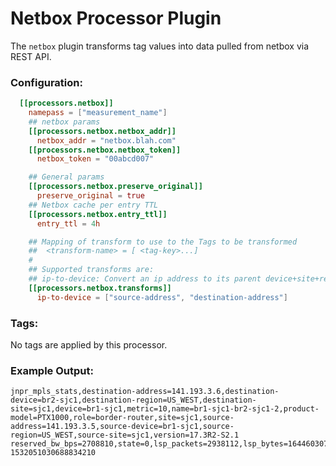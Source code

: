 # Netbox Processor Plugin

The `netbox` plugin transforms tag values into data pulled from netbox via REST API.

### Configuration:

```toml
  [[processors.netbox]]
    namepass = ["measurement_name"]
    ## netbox params
    [[processors.netbox.netbox_addr]]
      netbox_addr = "netbox.blah.com"
    [[processors.netbox.netbox_token]]
      netbox_token = "00abcd007"

    ## General params
    [[processors.netbox.preserve_original]]
      preserve_original = true
    ## Netbox cache per entry TTL
    [[processors.netbox.entry_ttl]]
      entry_ttl = 4h

    ## Mapping of transform to use to the Tags to be transformed
    ##  <transform-name> = [ <tag-key>...]
    #
    ## Supported transforms are:
    ## ip-to-device: Convert an ip address to its parent device+site+region from netbox
    [[processors.netbox.transforms]]
      ip-to-device = ["source-address", "destination-address"]
```

### Tags:

No tags are applied by this processor.

### Example Output:
```
jnpr_mpls_stats,destination-address=141.193.3.6,destination-device=br2-sjc1,destination-region=US_WEST,destination-site=sjc1,device=br1-sjc1,metric=10,name=br1-sjc1-br2-sjc1-2,product-model=PTX1000,role=border-router,site=sjc1,source-address=141.193.3.5,source-device=br1-sjc1,source-region=US_WEST,source-site=sjc1,version=17.3R2-S2.1 reserved_bw_bps=2708810,state=0,lsp_packets=2938112,lsp_bytes=1644603074,max_avg_bw_bps=36475000,minimum_bw_bps=2000000 1532051030688834210
```
